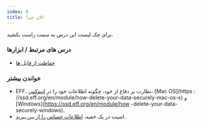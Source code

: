 ```yaml
---
index: 6
title: الان چی؟
---
```

برای چک لیست این درس به سمت راست بکشید.

### درس های مرتبط / ابزارها

*   [حفاظت از فایل ها](umbrella://information/protecting-files)

### خواندن بیشتر

*   EFF، نظارت بر دفاع از خود، چگونه اطلاعات خود را در [لینوکس](https://ssd.eff.org/en/module/how-delete-your-data-securely-linux)، [Mac OS](https : //ssd.eff.org/en/module/how-delete-your-data-securely-mac-os-x) و [Windows](https://ssd.eff.org/en/module/how -delete-your-data-securely-windows).
*   امنیت در یک جعبه، [اطلاعات حساس را از بین ببرید](https://securityinabox.org/en/guide/destroy-sensitive-information/).